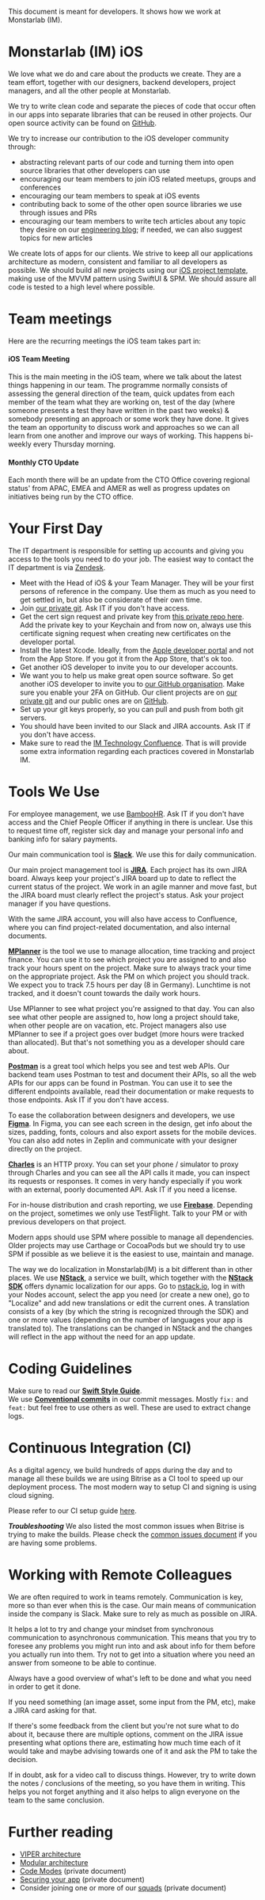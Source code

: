 This document is meant for developers. It shows how we work at Monstarlab (IM). 

# Monstarlab (IM) iOS


We love what we do and care about the products we create. They are a team effort, together with our designers, backend developers, project managers, and all the other people at Monstarlab. 

We try to write clean code and separate the pieces of code that occur often in our apps into separate libraries that can be reused in other projects. Our open source activity can be found on [GitHub](https://github.com/nodes-ios).

We try to increase our contribution to the iOS developer community through:

- abstracting relevant parts of our code and turning them into open source libraries that other developers can use
- encouraging our team members to join iOS related meetups, groups and conferences
- encouraging our team members to speak at iOS events
- contributing back to some of the other open source libraries we use through issues and PRs
- encouraging our team members to write tech articles about any topic they desire on our [engineering blog](https://engineering.nodesagency.com/); if needed, we can also suggest topics for new articles

We create lots of apps for our clients. We strive to keep all our applications architecture as modern, consistent and familiar to all developers as possible. We should build all new projects using our [iOS project template](https://github.com/nodes-ios/ios-template), making use of the MVVM pattern using SwiftUI & SPM. We should assure all code is tested to a high level where possible.

# Team meetings
Here are the recurring meetings the iOS team takes part in:

#### iOS Team Meeting
This is the main meeting in the iOS team, where we talk about the latest things happening in our team. The programme normally consists of assessing the general direction of the team, quick updates from each member of the team what they are working on, test of the day (where someone presents a test they have written in the past two weeks) & somebody presenting an approach or some work they have done. It gives the team an opportunity to discuss work and approaches so we can all learn from one another and improve our ways of working. This happens bi-weekly every Thursday morning. 

#### Monthly CTO Update

Each month there will be an update from the CTO Office covering regional status' from APAC, EMEA and AMER as well as progress updates on initiatives being run by the CTO office.


# Your First Day

The IT department is responsible for setting up accounts and giving you access to the tools you need to do your job. The easiest way to contact the IT department is via [Zendesk](https://monstarlab-internal.zendesk.com/hc/en-us).

- Meet with the Head of iOS & your Team Manager. They will be your first persons of reference in the company. Use them as much as you need to get settled in, but also be considerate of their own time.
- Join [our private git](https://github.com/nodes-projects). Ask IT if you don't have access.
- Get the cert sign request and private key from [this private repo here](https://github.com/nodes-projects/keyring-ios). Add the private key to your Keychain and from now on, always use this certificate signing request when creating new certificates on the developer portal. 
- Install the latest Xcode. Ideally, from the [Apple developer portal](https://developer.apple.com/download/more/) and not from the App Store. If you got it from the App Store, that's ok too.
- Get another iOS developer to invite you to our developer accounts.
- We want you to help us make great open source software. So get another iOS developer to invite you to  [our GitHub organisation](https://github.com/nodes-ios). Make sure you enable your 2FA on GitHub. Our client projects are on [our private git](https://github.com/nodes-projects) and our public ones are on [GitHub](https://github.com/nodes-ios).
- Set up your git keys properly, so you can pull and push from both git servers.
- You should have been invited to our Slack and JIRA accounts. Ask IT if you don't have access.
- Make sure to read the [IM Technology Confluence](https://monstarlab.atlassian.net/wiki/spaces/CTO/overview). That is will provide some extra information regarding each practices covered in Monstarlab IM.

# Tools We Use

For employee management, we use [BambooHR](https://nodesagency.bamboohr.com/home). Ask IT if you don't have access and the Chief People Officer if anything in there is unclear. Use this to request time off, register sick day and manage your personal info and banking info for salary payments.

Our main communication tool is [**Slack**](https://nodes.slack.com). We use this for daily communication.

Our main project management tool is [**JIRA**](https://nodesagency.atlassian.net/jira/). Each project has its own JIRA board. Always keep your project's JIRA board up to date to reflect the current status of the project. We work in an agile manner and move fast, but the JIRA board must clearly reflect the project's status. Ask your project manager if you have questions.

With the same JIRA account, you will also have access to Confluence, where you can find project-related documentation, and also internal documents.

[**MPlanner**](https://nplanner.io/) is the tool we use to manage allocation, time tracking and project finance. You can use it to see which project you are assigned to and also track your hours spent on the project. Make sure to always track your time on the appropriate project. Ask the PM on which project you should track. We expect you to track 7.5 hours per day (8 in Germany). Lunchtime is not tracked, and it doesn't count towards the daily work hours.

Use MPlanner to see what project you're assigned to that day. You can also see what other people are assigned to, how long a project should take, when other people are on vacation, etc. Project managers also use MPlanner to see if a project goes over budget (more hours were tracked than allocated). But that's not something you as a developer should care about.

[**Postman**](https://www.getpostman.com/) is a great tool which helps you see and test web APIs. Our backend team uses Postman to test and document their APIs, so all the web APIs for our apps can be found in Postman. You can use it to see the different endpoints available, read their documentation or make requests to those endpoints. Ask IT if you don't have access.

To ease the collaboration between designers and developers, we use [**Figma**](https://www.figma.com/). In Figma, you can see each screen in the design, get info about the sizes, padding, fonts, colours and also export assets for the mobile devices. You can also add notes in Zeplin and communicate with your designer directly on the project.

[**Charles**](https://www.charlesproxy.com/) is an HTTP proxy. You can set your phone / simulator to proxy through Charles and you can see all the API calls it made, you can inspect its requests or responses. It comes in very handy especially if you work with an external, poorly documented API. Ask IT if you need a license.

For in-house distribution and crash reporting, we use [**Firebase**](firebase.google.com/). Depending on the project, sometimes we only use TestFlight. Talk to your PM or with previous developers on that project.

Modern apps should use SPM where possible to manage all dependencies. Older projects may use Carthage or CocoaPods but we should try to use SPM if possible as we believe it is the easiest to use, maintain and manage.

The way we do localization in Monstarlab(IM) is a bit different than in other places. We use [**NStack**](https://nstack.io/), a service we built, which together with the [**NStack SDK**](https://github.com/nstack-io/nstack-ios-sdk) offers dynamic localization for our apps. Go to [nstack.io](https://nstack.io/), log in with your Nodes account, select the app you need (or create a new one), go to "Localize" and add new translations or edit the current ones. A translation consists of a key (by which the string is recognized through the SDK) and one or more values (depending on the number of languages your app is translated to). The translations can be changed in NStack and the changes will reflect in the app without the need for an app update.


# Coding Guidelines
Make sure to read our [**Swift Style Guide**](styleguide.md).  
We use [**Conventional commits**](https://www.conventionalcommits.org/en/v1.0.0) in our commit messages. Mostly `fix:` and `feat:` but feel free to use others as well. These are used to extract change logs.

# Continuous Integration (CI)

As a digital agency, we build hundreds of apps during the day and to manage all these builds we are using Bitrise as a CI tool to speed up our deployment process. The most modern way to setup CI and signing is using cloud signing.

Please refer to our CI setup guide [here](https://github.com/nodes-ios/Playbook/blob/master/ci/bitrise-complete-guide-cloud-signing.md#app-store-setup).

***Troubleshooting***
We also listed the most common issues when Bitrise is trying to make the builds. Please check the [common issues document](./ci/bitrise-issues-readme.md) if you are having some problems.


# Working with Remote Colleagues

We are often required to work in teams remotely. Communication is key, more so than ever when this is the case. Our main means of communication inside the company is Slack. Make sure to rely as much as possible on JIRA. 

It helps a lot to try and change your mindset from synchronous communication to asynchronous communication. This means that you try to foresee any problems you might run into and ask about info for them before you actually run into them. Try not to get into a situation where you need an answer from someone to be able to continue.

Always have a good overview of what's left to be done and what you need in order to get it done. 

If you need something (an image asset, some input from the PM, etc), make a JIRA card asking for that. 

If there's some feedback from the client but you're not sure what to do about it, because there are multiple options, comment on the JIRA issue presenting what options there are, estimating how much time each of it would take and maybe advising towards one of it and ask the PM to take the decision.

If in doubt, ask for a video call to discuss things. However, try to write down the notes / conclusions of the meeting, so you have them in writing. This helps you not forget anything and it also helps to align everyone on the team to the same conclusion.

# Further reading

* [VIPER architecture](./ViperArchitecture.md)
* [Modular architecture](./ModularArchitecture.md)
* [Code Modes](https://github.com/nodes-projects/readme/blob/master/mobile/ios/code-modes.md) (private document)
* [Securing your app](https://github.com/nodes-projects/readme/tree/master/security) (private document)
* Consider joining one or more of our [squads](https://github.com/nodes-projects/squads) (private document)
